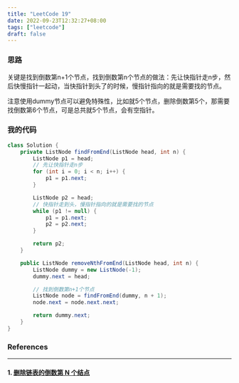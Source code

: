 ```yaml
---
title: "LeetCode 19"
date: 2022-09-23T12:32:27+08:00
tags: ["leetcode"]
draft: false
---
```


### 思路

关键是找到倒数第n+1个节点，找到倒数第n个节点的做法：先让快指针走n步，然后快慢指针一起动，当快指针到头了的时候，慢指针指向的就是需要找的节点。

注意使用dummy节点可以避免特殊性，比如就5个节点，删除倒数第5个，那需要找倒数第6个节点，可是总共就5个节点，会有空指针。

### 我的代码

```java
class Solution {
    private ListNode findFromEnd(ListNode head, int n) {
        ListNode p1 = head;
        // 先让快指针走n步
        for (int i = 0; i < n; i++) {
            p1 = p1.next;
        }

        ListNode p2 = head;
        // 快指针走到头，慢指针指向的就是需要找的节点
        while (p1 != null) {
            p1 = p1.next;
            p2 = p2.next;
        }

        return p2;
    }

    public ListNode removeNthFromEnd(ListNode head, int n) {
        ListNode dummy = new ListNode(-1);
        dummy.next = head;

        // 找到倒数第n+1个节点
        ListNode node = findFromEnd(dummy, n + 1);
        node.next = node.next.next;

        return dummy.next;
    }
}
```

### References

---

#### 1. [删除链表的倒数第 N 个结点](https://leetcode.cn/problems/remove-nth-node-from-end-of-list/)

